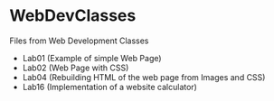 # WebDevClasses
Files from Web Development Classes

- Lab01 (Example of simple Web Page)
- Lab02 (Web Page with CSS)
- Lab04 (Rebuilding HTML of the web page from Images and CSS)
- Lab16 (Implementation of a website calculator)